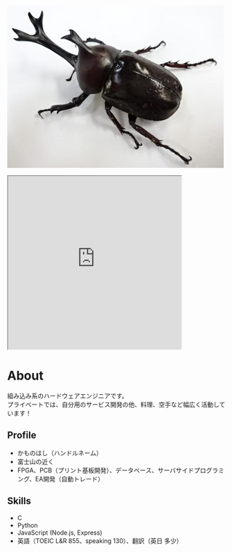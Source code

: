 ![仮の画像](20210425_カブトムシ.jpg)

<iframe src="https://openprocessing.org/sketch/1370242/embed/" width="400" height="400"></iframe>

# About

組み込み系のハードウェアエンジニアです。  
プライベートでは、自分用のサービス開発の他、料理、空手など幅広く活動しています！

## Profile
- かものはし（ハンドルネーム）
- 富士山の近く
- FPGA、PCB（プリント基板開発）、データベース、サーバサイドプログラミング、EA開発（自動トレード）

## Skills
- C
- Python
- JavaScript (Node.js, Express)
- 英語（TOEIC L&R 855、speaking 130）、翻訳（英日 多少）

